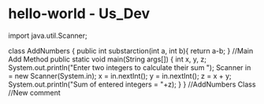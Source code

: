 # hello-world - Us_Dev
import java.util.Scanner;
 
class AddNumbers
{
   public int substarction(int a, int b){
   return a-b;
   }
   //Main Add Method
   public static void main(String args[])
   {
      int x, y, z;
      System.out.println("Enter two integers to calculate their sum ");
      Scanner in = new Scanner(System.in);
      x = in.nextInt();
      y = in.nextInt();
      z = x + y;
      System.out.println("Sum of entered integers = "+z);
   }
}
//AddNumbers Class
//New comment
